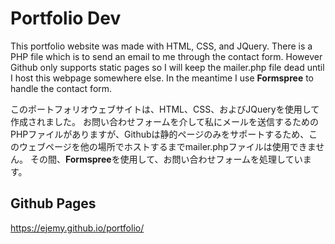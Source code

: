 # Portfolio Dev

This portfolio website was made with HTML, CSS, and JQuery. 
There is a PHP file which is to send an email to me through the contact form. However Github only 
supports static pages so I will keep the mailer.php file dead until I host this webpage somewhere else.
In the meantime I use **Formspree** to handle the contact form.

このポートフォリオウェブサイトは、HTML、CSS、およびJQueryを使用して作成されました。
お問い合わせフォームを介して私にメールを送信するためのPHPファイルがありますが、Githubは静的ページのみをサポートするため、このウェブページを他の場所でホストするまでmailer.phpファイルは使用できません。
その間、**Formspree**を使用して、お問い合わせフォームを処理しています。

## Github Pages
https://ejemy.github.io/portfolio/

